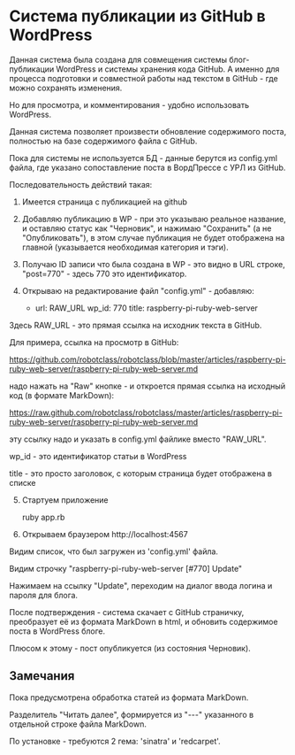 Система публикации из GitHub в WordPress
========================================

Данная система была создана для совмещения системы блог-публикации WordPress
и системы хранения кода GitHub. А именно для процесса подготовки и совместной работы
над текстом в GitHub - где можно сохранять изменения.

Но для просмотра, и комментирования - удобно использовать WordPress.

Данная система позволяет произвести обновление содержимого поста, полностью
на базе содержимого файла с GitHub.

Пока для системы не используется БД - данные берутся из config.yml файла,
где указано сопоставление поста в ВордПрессе с УРЛ из GitHub.


Последовательность действий такая:

1. Имеется страница с публикацией на github
2. Добавляю публикацию в WP - при это указываю реальное название, и 
оставляю статус как "Черновик", и нажимаю "Сохранить" (а не "Опубликовать"),
в этом случае публикация не будет отображена на главной (указывается необходимая категория и тэги).
3. Получаю ID записи что была создана в WP - это видно в URL строке, "post=770" - 
здесь  770 это идентификатор.
4. Открываю на редактирование файл "config.yml" - добавляю:

    - url: RAW_URL
      wp_id: 770
      title: raspberry-pi-ruby-web-server

Здесь RAW_URL - это прямая ссылка на исходник текста в GitHub.

Для примера, ссылка на просмотр в GitHub:

https://github.com/robotclass/robotclass/blob/master/articles/raspberry-pi-ruby-web-server/raspberry-pi-ruby-web-server.md

надо нажать на "Raw" кнопке - и откроется прямая ссылка на исходный код (в формате MarkDown):

https://raw.github.com/robotclass/robotclass/master/articles/raspberry-pi-ruby-web-server/raspberry-pi-ruby-web-server.md

эту ссылку надо и указать в config.yml файлике вместо "RAW_URL".

wp_id - это идентификатор статьи в WordPress

title - это просто заголовок, с которым страница будет отображена в списке

5. Стартуем приложение

    ruby app.rb


6. Открываем браузером http://localhost:4567

Видим список, что был загружен из 'config.yml' файла.

Видим строчку "raspberry-pi-ruby-web-server [#770] Update"

Нажимаем на ссылку "Update", переходим на диалог ввода логина и пароля для 
блога.

После подтверждения - система скачает с GitHub страничку, преобразует её из
формата MarkDown в html, и обновить содержимое поста в WordPress блоге.

Плюсом к этому - пост опубликуется (из состояния Черновик).


Замечания
---------

Пока предусмотрена обработка статей из формата MarkDown.

Разделитель "Читать далее", формируется из "---" указанного в отдельной строке
файла MarkDown.

По установке - требуются 2 гема: 'sinatra' и 'redcarpet'.
